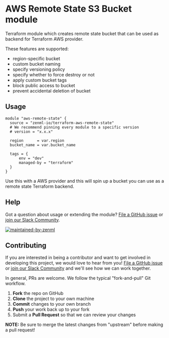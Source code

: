 # AWS Remote State S3 Bucket module

Terraform module which creates remote state bucket that can be used as backend
for Terraform AWS provider.

These features are supported:

- region-specific bucket
- custom bucket naming
- specify versioning policy
- specify whether to force destroy or not
- apply custom bucket tags
- block public access to bucket
- prevent accidental deletion of bucket

## Usage

```hcl
module "aws-remote-state" {
  source = "zenml-io/terraform-aws-remote-state"
  # We recommend pinning every module to a specific version
  # version = "x.x.x"

  region      = var.region
  bucket_name = var.bucket_name

  tags = {
      env = "dev"
      managed-by = "terraform"
  }
}
```

Use this with a AWS provider and this will spin up a bucket you can use as a
remote state Terraform backend.

## Help

Got a question about usage or extending the module? [File a GitHub issue](https://github.com/zenml-io/terraform-aws-remote-state/issues/new) or [join
our Slack Community](https://zenml.io/slack-invite/).

[![maintained-by-zenml](https://user-images.githubusercontent.com/3348134/173032050-ad923313-f2ce-4583-b27a-afcaa8b355e2.png)](https://zenml.io/)

## Contributing

If you are interested in being a contributor and want to get involved in
developing this project, we would love to hear from you! [File a GitHub issue](https://github.com/zenml-io/terraform-aws-remote-state/issues/new) or [join
our Slack Community](https://zenml.io/slack-invite/) and we'll see how we can
work together.

In general, PRs are welcome. We follow the typical "fork-and-pull" Git workflow.

 1. **Fork** the repo on GitHub
 2. **Clone** the project to your own machine
 3. **Commit** changes to your own branch
 4. **Push** your work back up to your fork
 5. Submit a **Pull Request** so that we can review your changes

**NOTE:** Be sure to merge the latest changes from "upstream" before making a pull request!
